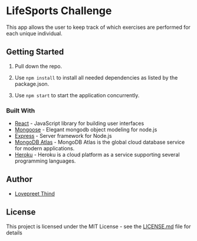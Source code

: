 # LifeSports Challenge
This app allows the user to keep track of which exercises are performed for each unique individual.


## Getting Started

1. Pull down the repo.

2. Use `npm install` to install all needed dependencies as listed by the package.json.

3. Use `npm start` to start the application concurrently.


### Built With

* [React](https://reactjs.org/docs/getting-started.html) - JavaScript library for building user interfaces
* [Mongoose](https://mongoosejs.com/) - Elegant mongodb object modeling for node.js
* [Express](https://expressjs.com/) - Server framework for Node.js
* [MongoDB Atlas](https://www.mongodb.com/cloud/atlas) - MongoDB Atlas is the global cloud database service for modern applications.
* [Heroku](https://www.heroku.com) - Heroku is a cloud platform as a service supporting several programming languages. 


## Author
* [Lovepreet Thind](https://github.com/Thind-Lovepreet14)

## License

This project is licensed under the MIT License - see the [LICENSE.md](LICENSE.md) file for details




